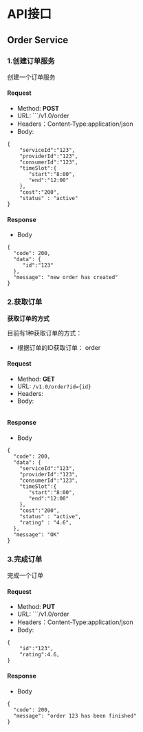 # API接口

## Order Service

### 1.创建订单服务

创建一个订单服务

#### Request
- Method: **POST**
- URL:  ```/v1.0/order
- Headers：Content-Type:application/json
- Body:
```
{
    "serviceId":"123",
    "providerId":"123",
    "consumerId":"123",
    "timeSlot":{
       "start":"8:00",
       "end":"12:00"
    },
    "cost":"200",
    "status" : "active"
}
```

#### Response
- Body
```
{
  "code": 200,
  "data": {
     "id":"123"
  },
  "message": "new order has created"
}
```

### 2.获取订单

**获取订单的方式**

目前有1种获取订单的方式：
- 根据订单的ID获取订单： order

#### Request

- Method: **GET**
- URL: ```/v1.0/order?id={id}```
- Headers:
- Body:
```
```

#### Response
- Body
```
{
  "code": 200,
  "data": {
    "serviceId":"123",
    "providerId":"123",
    "consumerId":"123",
    "timeSlot":{
       "start":"8:00",
       "end":"12:00"
    },
    "cost":"200",
    "status" : "active",
    "rating" : "4.6",
  },
  "message": "OK"
}
```

### 3.完成订单

完成一个订单

#### Request
- Method: **PUT**
- URL:  ```/v1.0/order
- Headers：Content-Type:application/json
- Body:
```
{
    "id":"123",
    "rating":4.6,   
}
```

#### Response
- Body
```
{
  "code": 200,
  "message": "order 123 has been finished"
}
```


